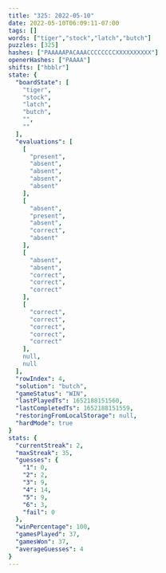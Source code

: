 ```yaml
---
title: "325: 2022-05-10"
date: 2022-05-10T06:09:11-07:00
tags: []
words: ["tiger","stock","latch","butch"]
puzzles: [325]
hashes: ["PAAAAAPACAAACCCCCCCCXXXXXXXXXX"]
openerHashes: ["PAAAA"]
shifts: ["hbblr"]
state: {
  "boardState": [
    "tiger",
    "stock",
    "latch",
    "butch",
    "",
    ""
  ],
  "evaluations": [
    [
      "present",
      "absent",
      "absent",
      "absent",
      "absent"
    ],
    [
      "absent",
      "present",
      "absent",
      "correct",
      "absent"
    ],
    [
      "absent",
      "absent",
      "correct",
      "correct",
      "correct"
    ],
    [
      "correct",
      "correct",
      "correct",
      "correct",
      "correct"
    ],
    null,
    null
  ],
  "rowIndex": 4,
  "solution": "butch",
  "gameStatus": "WIN",
  "lastPlayedTs": 1652188151560,
  "lastCompletedTs": 1652188151559,
  "restoringFromLocalStorage": null,
  "hardMode": true
}
stats: {
  "currentStreak": 2,
  "maxStreak": 35,
  "guesses": {
    "1": 0,
    "2": 2,
    "3": 9,
    "4": 14,
    "5": 9,
    "6": 3,
    "fail": 0
  },
  "winPercentage": 100,
  "gamesPlayed": 37,
  "gamesWon": 37,
  "averageGuesses": 4
}
---
```


<!-- more -->
